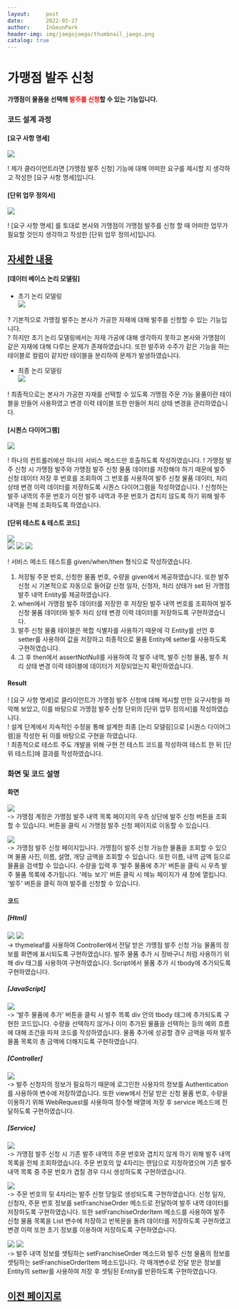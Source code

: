 ```yaml
---
layout:     post
date:       2022-05-27
author:     InGeunPark
header-img: img/jaegojaego/thumbnail_jaego.png
catalog: true
---
```


# 가맹점 발주 신청

<p style="font-weight:bold">가맹점이 물품을 선택해 <font style="color: red;">발주를 신청</font>할 수 있는 기능입니다. </p>

### 코드 설계 과정

#### [요구 사항 명세]
<img src="../../../../img/jaegojaego/franchiseOrderRegist/franchise-order-regist_1.png"> <br>

! 제가 클라이언트라면 [가맹점 발주 신청] 기능에 대해 어떠한 요구를 제시할 지 생각하고 작성한 [요구 사항 명세]입니다.

#### [단위 업무 정의서] 

<img src="../../../../img/jaegojaego/franchiseOrderRegist/franchise-order-regist_2.png"> <br>

! [요구 사항 명세] 를 토대로 본사와 가맹점이 가맹점 발주를 신청 할 때 어떠한 업무가 필요할 것인지 생각하고 작성한 [단위 업무 정의서]입니다.

## [자세한 내용](https://www.notion.so/912b85f8f7f645b6859401cccae0124b)

#### [데이터 베이스 논리 모델링]
- 초기 논리 모델링 <br>
<img src="../../../../img/jaegojaego/franchiseOrderList/franchise-order-list_3.png"> <br>

? 기본적으로 가맹점 발주는 본사가 가공한 자재에 대해 발주를 신청할 수 있는 기능입니다. <br>
? 하지만 초기 논리 모델링에서는 자재 가공에 대해 생각하지 못하고 본사와 가맹점이 같은 자재에 대해 다루는 문제가 존재하였습니다. 또한 발주와 수주가 같은 기능을 하는 테이블로
컬럼이 같지만 테이블을 분리하여 문제가 발생하였습니다.

- 최종 논리 모델링 <br>
<img src="../../../../img/jaegojaego/franchiseOrderList/franchise-order-list_4.png"> <br>

! 최종적으로는 본사가 가공한 자재를 선택할 수 있도록 가맹점 주문 가능 물품이란 테이블을 만들어 사용하였고 변경 이력 테이블 또한 만들어 처리 상태 변경을 관리하였습니다.

#### [시퀀스 다이어그램]

<img src="../../../../img/jaegojaego/franchiseOrderRegist/franchise-order-regist_3.png"><br>

! 하나의 컨트롤러에선 하나의 서비스 메소드만 호출하도록 작성하였습니다.
! 가맹점 발주 신청 시 가맹점 발주와 가맹점 발주 신청 물품 데이터를 저장해야 하기 때문에 발주 신청 데이터 저장 후 번호를 조회하여 그 번호를 사용하여 발주 신청 물품 데이터, 처리 상태 변경 이력
데이터를 저장하도록 시퀀스 다이어그램을 작성하였습니다.
! 신청하는 발주 내역의 주문 번호가 이전 발주 내역과 주문 번호가 겹치지 않도록 하기 위해 발주 내역을 전체 조회하도록 하였습니다.

#### [단위 테스트 & 테스트 코드]

<img src="../../../../img/jaegojaego/franchiseOrderRegist/franchise-order-regist_4.png"> <br>
<img src="../../../../img/jaegojaego/franchiseOrderRegist/franchise-order-regist_5.png"> 
<img src="../../../../img/jaegojaego/franchiseOrderRegist/franchise-order-regist_6.png"> 
<img src="../../../../img/jaegojaego/franchiseOrderRegist/franchise-order-regist_7.png"> <br>

! 서비스 메소드 테스트를 given/when/then 형식으로 작성하였습니다. <br>
 1. 저장될 주문 번호, 신청한 물품 번호, 수량을 given에서 제공하였습니다. 또한 발주 신청 시 기본적으로 자동으로 들어갈 신청 일자, 신청자, 처리 상태가 set 된 가맹점 발주 내역 Entity를 제공하였습니다.
 2. when에서 가맹점 발주 데이터를 저장한 후 저장된 발주 내역 번호를 조회하여 발주 신청 물품 데이터와 발주 처리 상태 변경 이력 데이터를 저장하도록 구현하였습니다.
 3. 발주 신청 물품 테이블은 복합 식별자를 사용하기 때문에 각 Entity를 선언 후 setter를 사용하여 값을 저장하고 최종적으로 물품 Entity에 setter를 사용하도록 구현하였습니다.
 4. 그 후 then에서 assertNotNull를 사용하여 각 발주 내역, 발주 신청 물품, 발주 처리 상태 변경 이력 테이블에 데이터가 저장되었는지 확인하였습니다.
  
#### Result
! [요구 사항 명세]로 클리이언트가 가맹점 발주 신청에 대해 제시할 만한 요구사항을 파악해 보았고, 이를 바탕으로 가맹점 발주 신청 단위의  [단위 업무 정의서]를 작성하였습니다.  <br>
! 설계 단계에서 지속적인 수정을 통해 설계한 최종 [논리 모델링]으로  [시퀀스 다이어그램]을 작성한 뒤 이를 바탕으로 구현을 하였습니다. <br>
! 최종적으로 테스트 주도 개발을 위해 구현 전 테스트 코드를 작성하여 테스트 한 뒤 [단위 테스트]에 결과를 작성하였습니다. 

### 화면 및 코드 설명

#### 화면
<img src="../../../../img/jaegojaego/franchiseOrderRegist/franchise-order-regist_8.png"> <br>
-> 가맹점 계정은 가맹점 발주 내역 목록 페이지의 우측 상단에 발주 신청 버튼을 조회할 수 있습니다. 버튼을 클릭 시 가맹점 발주 신청 페이지로 이동할 수 있습니다. <br>

<img src="../../../../img/jaegojaego/franchiseOrderRegist/franchise-order-regist_9.png"> <br>
-> 가맹점 발주 신청 페이지입니다. 가맹점이 발주 신청 가능한 물품을 조회할 수 있으며 물품 사진, 이름, 설명, 개당 금액을 조회할 수 있습니다. 또한 이름, 내역 금액 등으로 물품을
검색할 수 있습니다. 수량을 입력 후 '발주 물품에 추가' 버튼을 클릭 시 우측 발주 물품 목록에 추가됩니다. '메뉴 보기' 버튼 클릭 시 메뉴 페이지가 새 창에 열립니다. '발주' 버튼을 
클릭 하여 발주를 신청할 수 있습니다.

#### 코드

##### [Html]
<img src="../../../../img/jaegojaego/franchiseOrderRegist/franchise-order-regist_10.png">
<img src="../../../../img/jaegojaego/franchiseOrderRegist/franchise-order-regist_11.png"><br>
-> thymeleaf를 사용하여 Controller에서 전달 받은 가맹점 발주 신청 가능 물품의 정보를 화면에 표시되도록 구현하였습니다. 
발주 물품 추가 시 장바구니 처럼 사용하기 위해 div 태그를 사용하여 구현하였습니다. Script에서 물품 추가 시 tbody에 추가되도록 구현하였습니다. <br>

##### [JavaScript]
<img src="../../../../img/jaegojaego/franchiseOrderRegist/franchise-order-regist_12.png"><br>
-> '발주 물품에 추가' 버튼을 클릭 시 발주 목록 div 안의 tbody 태그에 추가되도록 구현한 코드입니다. 수량을 선택하지 않거나 이미 추가된 물품을 선택하는 등의 예외 흐름에 대해 
조건을 따져 코드를 작성하였습니다. 물품 추가에 성공할 경우 금액을 따져 발주 물품 목록의 총 금액에 더해지도록 구현하였습니다.

##### [Controller]
<img src="../../../../img/jaegojaego/franchiseOrderRegist/franchise-order-regist_13.png"> <br>
-> 발주 신청자의 정보가 필요하기 때문에 로그인한 사용자의 정보를 Authentication를 사용하여 변수에 저장하였습니다. 또한 view에서 전달 받은 신청 물품 번호, 수량을 이용하기 위해
WebRequest를 사용하여 정수형 배열에 저장 후 service 메소드에 전달하도록 구현하였습니다. 

##### [Service]
<img src="../../../../img/jaegojaego/franchiseOrderRegist/franchise-order-regist_14.png"> <br>
-> 가맹점 발주 신청 시 기존 발주 내역의 주문 번호와 겹치지 않게 하기 위해 발주 내역 목록을 전체 조회하였습니다. 주문 번호의 앞 4자리는 랜덤으로 지정하였으며 기존 발주 내역 목록 중 
주문 번호가 겹칠 경우 다시 생성하도록 구현하였습니다.

<img src="../../../../img/jaegojaego/franchiseOrderRegist/franchise-order-regist_15.png"> <br>
-> 주문 번호의 뒷 4자리는 발주 신청 당일로 생성되도록 구현하였습니다. 신청 일자, 신청자, 주문 번호 정보를 setFranchiseOrder 메소드로 전달하여 발주 내역 데이터를 저장하도록 구현하였습니다.
또한 setFranchiseOrderItem 메소드를 사용하여 발주 신청 물품 목록을 List 변수에 저장하고 반복문을 돌려 데이터를 저장하도록 구현하였고 변경 이력 또한 초기 정보를 이용하여 
저장하도록 구현하였습니다.

<img src="../../../../img/jaegojaego/franchiseOrderRegist/franchise-order-regist_16.png">
<img src="../../../../img/jaegojaego/franchiseOrderRegist/franchise-order-regist_17.png"> <br>
-> 발주 내역 정보를 셋팅하는 setFranchiseOrder 메소드와 발주 신청 물품의 정보를 셋팅하는 setFranchiseOrderItem 메소드입니다. 각 매개변수로 전달 받은 정보를 Entity의 setter를 
사용하여 저장 후 셋팅된 Entity를 반환하도록 구현하였습니다.

## [이전 페이지로](https://ingeunpark.github.io/2022/05/27/jaegojaego/#list)



